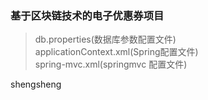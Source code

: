### 基于区块链技术的电子优惠券项目

> db.properties(数据库参数配置文件)  
> applicationContext.xml(Spring配置文件)  
> spring-mvc.xml(springmvc 配置文件)  

shengsheng

